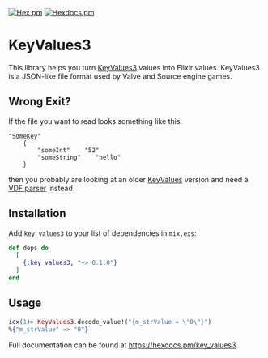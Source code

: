 [![Hex pm](https://img.shields.io/hexpm/v/key_values3.svg?style=flat)](https://hex.pm/packages/key_values3) [![Hexdocs.pm](https://img.shields.io/badge/hex-docs-lightgreen.svg)](https://hexdocs.pm/key_values3/)

# KeyValues3

This library helps you turn [KeyValues3](https://developer.valvesoftware.com/wiki/KeyValues3) values into Elixir values.
KeyValues3 is a JSON-like file format used by Valve and Source engine games.

## Wrong Exit?

If the file you want to read looks something like this:

```
"SomeKey"
    {
        "someInt"    "52"
        "someString"    "hello"
    }
```
then you probably are looking at an older [KeyValues](https://developer.valvesoftware.com/wiki/KeyValues) version and need a [VDF parser](https://hex.pm/packages/vdf) instead.

## Installation

Add `key_values3` to your list of dependencies in `mix.exs`:

```elixir
def deps do
  [
    {:key_values3, "~> 0.1.0"}
  ]
end
```

## Usage

``` elixir
iex(1)> KeyValues3.decode_value!("{m_strValue = \"0\"}")
%{"m_strValue" => "0"}
```

Full documentation can be found at https://hexdocs.pm/key_values3.
